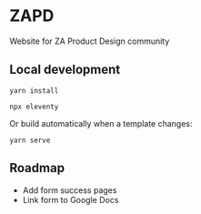 # ZAPD
Website for ZA Product Design community

## Local development

```
yarn install
```

```
npx eleventy
```

Or build automatically when a template changes:
```
yarn serve
```

## Roadmap

- Add form success pages
- Link form to Google Docs
